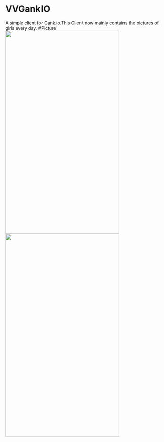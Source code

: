 # VVGankIO
A simple client for Gank.io.This Client now mainly contains the pictures of girls every day.
#Picture
<img src="https://github.com/vivian8725118/VVGankIO/blob/master/art/Screenshot_20160630-152915.png" width="360" height="640"/>
<img src="https://github.com/vivian8725118/VVGankIO/blob/master/art/Screenshot_20160630-152924.png" width="360" height="640"/>

